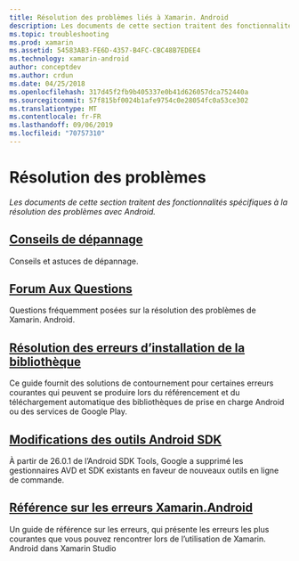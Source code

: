 ```yaml
---
title: Résolution des problèmes liés à Xamarin. Android
description: Les documents de cette section traitent des fonctionnalités spécifiques à la résolution des problèmes avec Android.
ms.topic: troubleshooting
ms.prod: xamarin
ms.assetid: 54583AB3-FE6D-4357-B4FC-CBC48B7EDEE4
ms.technology: xamarin-android
author: conceptdev
ms.author: crdun
ms.date: 04/25/2018
ms.openlocfilehash: 317d45f2fb9b405337e0b41d626057dca752440a
ms.sourcegitcommit: 57f815bf0024b1afe9754c0e28054fc0a53ce302
ms.translationtype: MT
ms.contentlocale: fr-FR
ms.lasthandoff: 09/06/2019
ms.locfileid: "70757310"
---
```

# <a name="troubleshooting"></a>Résolution des problèmes

_Les documents de cette section traitent des fonctionnalités spécifiques à la résolution des problèmes avec Android._

## <a name="troubleshooting-tipsandroidtroubleshootingtroubleshootingmd"></a>[Conseils de dépannage](~/android/troubleshooting/troubleshooting.md)

Conseils et astuces de dépannage.

## <a name="frequently-asked-questionsquestionsindexmd"></a>[Forum Aux Questions](questions/index.md)

Questions fréquemment posées sur la résolution des problèmes de Xamarin. Android.

## <a name="resolving-library-installation-errorsandroidtroubleshootingresolving-library-installation-errorsmd"></a>[Résolution des erreurs d’installation de la bibliothèque](~/android/troubleshooting/resolving-library-installation-errors.md)

Ce guide fournit des solutions de contournement pour certaines erreurs courantes qui peuvent se produire lors du référencement et du téléchargement automatique des bibliothèques de prise en charge Android ou des services de Google Play.

## <a name="changes-to-the-android-sdk-toolingandroidtroubleshootingsdk-cli-tooling-changesmd"></a>[Modifications des outils Android SDK](~/android/troubleshooting/sdk-cli-tooling-changes.md)

À partir de 26.0.1 de l’Android SDK Tools, Google a supprimé les gestionnaires AVD et SDK existants en faveur de nouveaux outils en ligne de commande.

## <a name="xamarinandroid-errors-referenceandroidtroubleshootingerrorsmd"></a>[Référence sur les erreurs Xamarin.Android](~/android/troubleshooting/errors.md)

Un guide de référence sur les erreurs, qui présente les erreurs les plus courantes que vous pouvez rencontrer lors de l’utilisation de Xamarin. Android dans Xamarin Studio

